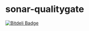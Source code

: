 sonar-qualitygate
=================


[![Bitdeli Badge](https://d2weczhvl823v0.cloudfront.net/bfarka/sonar-qualitygate/trend.png)](https://bitdeli.com/free "Bitdeli Badge")

